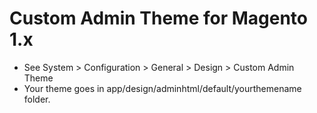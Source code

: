 # Custom Admin Theme for Magento 1.x
- See System > Configuration > General > Design > Custom Admin Theme
- Your theme goes in app/design/adminhtml/default/yourthemename folder.
